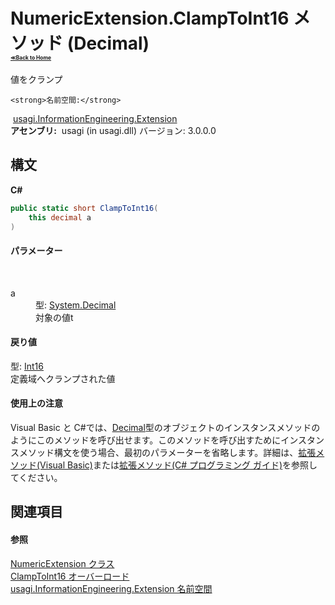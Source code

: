 # NumericExtension.ClampToInt16 メソッド (Decimal)<div style="font-size:30%"><a href="https://github.com/usagi/usagi.cs/blob/master/docs/Home.md">≪Back to Home</a></div> 

値をクランプ


    <strong>名前空間:</strong>
&nbsp;<a href="N_usagi_InformationEngineering_Extension.md">usagi.InformationEngineering.Extension</a><br /><strong>アセンブリ:</strong>
&nbsp;usagi (in usagi.dll) バージョン: 3.0.0.0

## 構文

**C#**<br />
``` C#
public static short ClampToInt16(
	this decimal a
)
```


#### パラメーター
&nbsp;<dl><dt>a</dt><dd>型: <a href="http://msdn2.microsoft.com/ja-jp/library/1k2e8atx" target="_blank">System.Decimal</a><br />対象の値t</dd></dl>

#### 戻り値
型: <a href="http://msdn2.microsoft.com/ja-jp/library/e07e6fds" target="_blank">Int16</a><br />定義域へクランプされた値

#### 使用上の注意
Visual Basic と C#では、<a href="http://msdn2.microsoft.com/ja-jp/library/1k2e8atx" target="_blank">Decimal</a>型のオブジェクトのインスタンスメソッドのようにこのメソッドを呼び出せます。このメソッドを呼び出すためにインスタンスメソッド構文を使う場合、最初のパラメーターを省略します。詳細は、<a href="http://msdn.microsoft.com/ja-jp/library/bb384936.aspx" target="_blank">拡張メソッド(Visual Basic)</a>または<a href="http://msdn.microsoft.com/ja-jp/library/bb383977.aspx" target="_blank">拡張メソッド(C# プログラミング ガイド)</a>を参照してください。

## 関連項目


#### 参照
<a href="T_usagi_InformationEngineering_Extension_NumericExtension.md">NumericExtension クラス</a><br /><a href="Overload_usagi_InformationEngineering_Extension_NumericExtension_ClampToInt16.md">ClampToInt16 オーバーロード</a><br /><a href="N_usagi_InformationEngineering_Extension.md">usagi.InformationEngineering.Extension 名前空間</a><br />